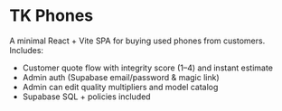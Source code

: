 # TK Phones

A minimal React + Vite SPA for buying used phones from customers. Includes:
- Customer quote flow with integrity score (1–4) and instant estimate
- Admin auth (Supabase email/password & magic link)
- Admin can edit quality multipliers and model catalog
- Supabase SQL + policies included
